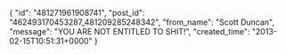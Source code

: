  {
   "id": "481271961908741",
   "post_id": "462493170453287_481209285248342",
   "from_name": "Scott Duncan",
   "message": "YOU ARE NOT ENTITLED TO SHIT!",
   "created_time": "2013-02-15T10:51:31+0000"
 }
